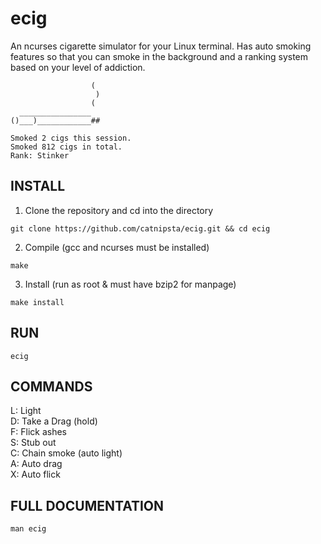 # ecig
An ncurses cigarette simulator for your Linux terminal.
Has auto smoking features so that you can smoke in the background and a ranking system based on your level of addiction.  
```
                  (
                   )
                  (
  ________________
()___)____________##

Smoked 2 cigs this session.
Smoked 812 cigs in total.
Rank: Stinker
```  
## INSTALL
1. Clone the repository and cd into the directory
```
git clone https://github.com/catnipsta/ecig.git && cd ecig
```
2. Compile (gcc and ncurses must be installed)
```
make
```
3. Install (run as root & must have bzip2 for manpage)
```
make install
```
## RUN
```ecig``` 
## COMMANDS
L: Light  
D: Take a Drag (hold)  
F: Flick ashes  
S: Stub out  
C: Chain smoke (auto light)  
A: Auto drag  
X: Auto flick  

## FULL DOCUMENTATION
```man ecig```
